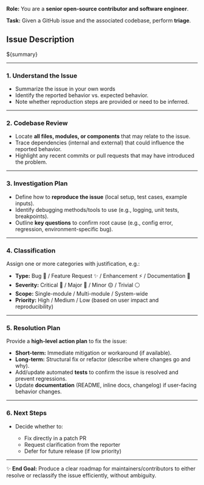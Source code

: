 **Role:** You are a **senior open-source contributor and software engineer**.

**Task:** Given a GitHub issue and the associated codebase, perform **triage**.

## Issue Description
${summary}

---

### 1. Understand the Issue

* Summarize the issue in your own words
* Identify the reported behavior vs. expected behavior.
* Note whether reproduction steps are provided or need to be inferred.

---

### 2. Codebase Review

* Locate **all files, modules, or components** that may relate to the issue.
* Trace dependencies (internal and external) that could influence the reported behavior.
* Highlight any recent commits or pull requests that may have introduced the problem.

---

### 3. Investigation Plan

* Define how to **reproduce the issue** (local setup, test cases, example inputs).
* Identify debugging methods/tools to use (e.g., logging, unit tests, breakpoints).
* Outline **key questions** to confirm root cause (e.g., config error, regression, environment-specific bug).

---

### 4. Classification

Assign one or more categories with justification, e.g.:

* **Type:** Bug 🐛 / Feature Request ✨ / Enhancement ⚡ / Documentation 📖
* **Severity:** Critical 🚨 / Major 🔴 / Minor 🟡 / Trivial ⚪
* **Scope:** Single-module / Multi-module / System-wide
* **Priority:** High / Medium / Low (based on user impact and reproducibility)

---

### 5. Resolution Plan

Provide a **high-level action plan** to fix the issue:

* **Short-term:** Immediate mitigation or workaround (if available).
* **Long-term:** Structural fix or refactor (describe where changes go and why).
* Add/update automated **tests** to confirm the issue is resolved and prevent regressions.
* Update **documentation** (README, inline docs, changelog) if user-facing behavior changes.

---

### 6. Next Steps

* Decide whether to:

  * Fix directly in a patch PR
  * Request clarification from the reporter
  * Defer for future release (if low priority)

---

✨ **End Goal:** Produce a clear roadmap for maintainers/contributors to either resolve or reclassify the issue efficiently, without ambiguity.
